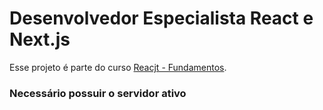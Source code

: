 # Desenvolvedor Especialista React e Next.js

Esse projeto é parte do curso [Reacjt - Fundamentos](https://www.treinaweb.com.br/painel/formacoes/vDZpLNeN/desenvolvedor-especialista-react-e-nextjs/).

### Necessário possuir o servidor ativo